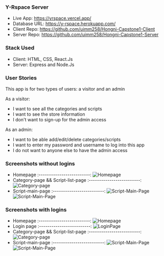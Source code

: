 ### Y-Rspace Server

* Live App: https://yrspace.vercel.app/
* Database URL: https://y-rspace.herokuapp.com/
* Client Repo: https://github.com/uimm258/Hongni-Capstone1-Client
* Server Repo: https://github.com/uimm258/Hongni-Capstone1-Server

### Stack Used

* Client: HTML, CSS, React.Js
* Server: Express and Node.Js

### User Stories
This app is for two types of users: a visitor and an admin

As a visitor:
* I want to see all the categories and scripts
* I want to see the store information
* I don't want to sign-up for the admin access

As an admin:
* I want to be able add/edit/delete categories/scripts
* I want to enter my password and username to log into this app
* I do not want to anyone else to have the admin access

### Screenshots without logins
* Homepage
:-------------------------:
![Homepage](./README_screenshots/Homepage-visitor.png)
* Category-page && Script-list-page
:-------------------------:
![Category-page](./README_screenshots/Script-List-Visitor.png)
* Script-main-page
:-------------------------:
![Script-Main-Page](./README_screenshots/Script-Main-Visitor-1.png)
![Script-Main-Page](./README_screenshots/Script-Main-Visitor-2.png)

### Screenshots with logins
* Homepage
:-------------------------:
![Homepage](./README_screenshots/Homepage-login.png)
* Login page
:-------------------------:
![LoginPage](./README_screenshots/LoginPage.png)
* Category-page && Script-list-page
:-------------------------:
![Category-page](./README_screenshots/Script-List-with-delete.png)
* Script-main-page
:-------------------------:
![Script-Main-Page](./README_screenshots/Script-Main-with-edit-2.png)
![Script-Main-Page](./README_screenshots/Script-Main-with-edit-2.png)
